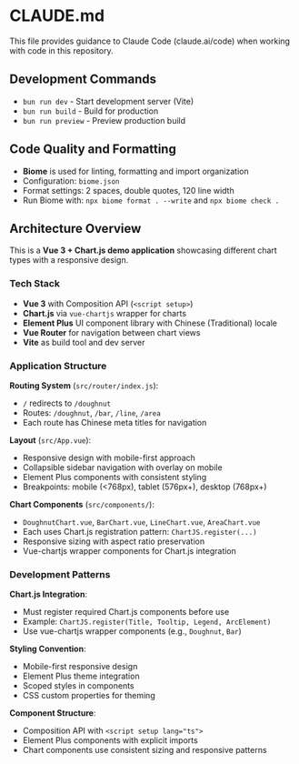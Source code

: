 ﻿# CLAUDE.md

This file provides guidance to Claude Code (claude.ai/code) when working with code in this repository.

## Development Commands

- `bun run dev` - Start development server (Vite)
- `bun run build` - Build for production
- `bun run preview` - Preview production build

## Code Quality and Formatting

- **Biome** is used for linting, formatting and import organization
- Configuration: `biome.json`
- Format settings: 2 spaces, double quotes, 120 line width
- Run Biome with: `npx biome format . --write` and `npx biome check .`

## Architecture Overview

This is a **Vue 3 + Chart.js demo application** showcasing different chart types with a responsive design.

### Tech Stack
- **Vue 3** with Composition API (`<script setup>`)
- **Chart.js** via `vue-chartjs` wrapper for charts
- **Element Plus** UI component library with Chinese (Traditional) locale
- **Vue Router** for navigation between chart views
- **Vite** as build tool and dev server

### Application Structure

**Routing System** (`src/router/index.js`):
- `/` redirects to `/doughnut`
- Routes: `/doughnut`, `/bar`, `/line`, `/area`
- Each route has Chinese meta titles for navigation

**Layout** (`src/App.vue`):
- Responsive design with mobile-first approach
- Collapsible sidebar navigation with overlay on mobile
- Element Plus components with consistent styling
- Breakpoints: mobile (<768px), tablet (576px+), desktop (768px+)

**Chart Components** (`src/components/`):
- `DoughnutChart.vue`, `BarChart.vue`, `LineChart.vue`, `AreaChart.vue`
- Each uses Chart.js registration pattern: `ChartJS.register(...)`
- Responsive sizing with aspect ratio preservation
- Vue-chartjs wrapper components for Chart.js integration

### Development Patterns

**Chart.js Integration**:
- Must register required Chart.js components before use
- Example: `ChartJS.register(Title, Tooltip, Legend, ArcElement)`
- Use vue-chartjs wrapper components (e.g., `Doughnut`, `Bar`)

**Styling Convention**:
- Mobile-first responsive design
- Element Plus theme integration
- Scoped styles in components
- CSS custom properties for theming

**Component Structure**:
- Composition API with `<script setup lang="ts">`
- Element Plus components with explicit imports
- Chart components use consistent sizing and responsive patterns
